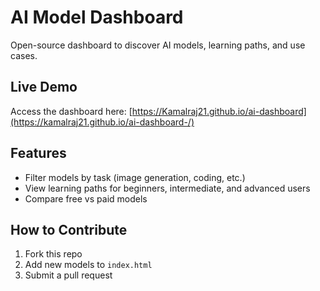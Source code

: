 # AI Model Dashboard  

Open-source dashboard to discover AI models, learning paths, and use cases.  

## Live Demo  
Access the dashboard here: [https://Kamalraj21.github.io/ai-dashboard](https://kamalraj21.github.io/ai-dashboard-/)

## Features  
- Filter models by task (image generation, coding, etc.)  
- View learning paths for beginners, intermediate, and advanced users  
- Compare free vs paid models  

## How to Contribute  
1. Fork this repo  
2. Add new models to `index.html`  
3. Submit a pull request  
